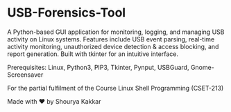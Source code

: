 # USB-Forensics-Tool
A Python-based GUI application for monitoring, logging, and managing USB activity on Linux systems. Features include USB event parsing, real-time activity monitoring, unauthorized device detection &amp; access blocking, and report generation. Built with tkinter for an intuitive interface.

Prerequisites: Linux, Python3, PIP3, Tkinter, Pynput, USBGuard, Gnome-Screensaver


For the partial fulfilment of the Course Linux Shell Programming (CSET-213)


Made with ❤️ by Shourya Kakkar




